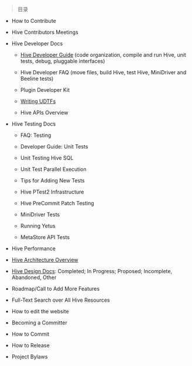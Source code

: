 
> 目录

- How to Contribute

- Hive Contributors Meetings

- Hive Developer Docs

	- [Hive Developer Guide]() (code organization, compile and run Hive, unit tests, debug, pluggable interfaces)

	- Hive Developer FAQ (move files, build Hive, test Hive, MiniDriver and Beeline tests)

	- Plugin Developer Kit

	- [Writing UDTFs](https://github.com/ZGG2016/hive-website/blob/master/Resources%20for%20Contributors/Hive%20Developer%20Docs/Writing%20UDTFs.md)

	- Hive APIs Overview

- Hive Testing Docs

	- FAQ: Testing

	- Developer Guide: Unit Tests

	- Unit Testing Hive SQL

	- Unit Test Parallel Execution

	- Tips for Adding New Tests

	- Hive PTest2 Infrastructure

	- Hive PreCommit Patch Testing

	- MiniDriver Tests

	- Running Yetus

	- MetaStore API Tests

- Hive Performance

- [Hive Architecture Overview](https://github.com/ZGG2016/hive-website/blob/master/Resources%20for%20Contributors/Hive%20Architecture%20Overview.md)

- [Hive Design Docs](https://github.com/ZGG2016/hive-website/blob/master/Resources%20for%20Contributors/Hive%20Design%20Docs/0%E7%9B%AE%E5%BD%95.md):  Completed; In Progress; Proposed; Incomplete, Abandoned, Other

- Roadmap/Call to Add More Features

- Full-Text Search over All Hive Resources

- How to edit the website

- Becoming a Committer

- How to Commit

- How to Release

- Project Bylaws